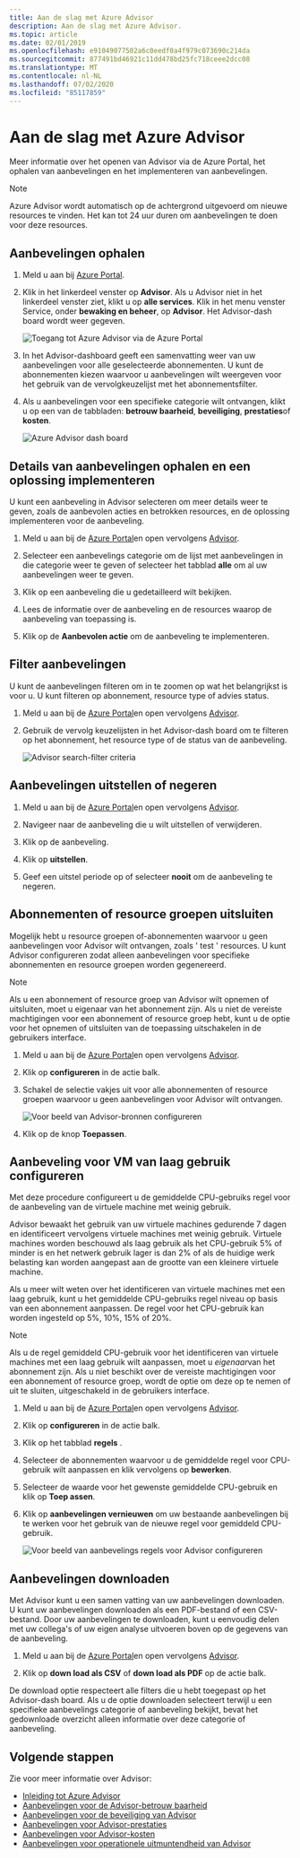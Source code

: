 ```yaml
---
title: Aan de slag met Azure Advisor
description: Aan de slag met Azure Advisor.
ms.topic: article
ms.date: 02/01/2019
ms.openlocfilehash: e91049077502a6c0eedf0a4f979c073690c214da
ms.sourcegitcommit: 877491bd46921c11dd478bd25fc718ceee2dcc08
ms.translationtype: MT
ms.contentlocale: nl-NL
ms.lasthandoff: 07/02/2020
ms.locfileid: "85117859"
---
```

# <a name="get-started-with-azure-advisor"></a>Aan de slag met Azure Advisor

Meer informatie over het openen van Advisor via de Azure Portal, het ophalen van aanbevelingen en het implementeren van aanbevelingen.

> [!NOTE]
> Azure Advisor wordt automatisch op de achtergrond uitgevoerd om nieuwe resources te vinden. Het kan tot 24 uur duren om aanbevelingen te doen voor deze resources.

## <a name="get-recommendations"></a>Aanbevelingen ophalen

1. Meld u aan bij [Azure Portal](https://portal.azure.com).

1. Klik in het linkerdeel venster op **Advisor**.  Als u Advisor niet in het linkerdeel venster ziet, klikt u op **alle services**.  Klik in het menu venster Service, onder **bewaking en beheer**, op **Advisor**. Het Advisor-dash board wordt weer gegeven.

   ![Toegang tot Azure Advisor via de Azure Portal](./media/advisor-get-started/advisor-portal-menu.png) 

1. In het Advisor-dashboard geeft een samenvatting weer van uw aanbevelingen voor alle geselecteerde abonnementen.  U kunt de abonnementen kiezen waarvoor u aanbevelingen wilt weergeven voor het gebruik van de vervolgkeuzelijst met het abonnementsfilter.

1. Als u aanbevelingen voor een specifieke categorie wilt ontvangen, klikt u op een van de tabbladen: **betrouw baarheid**, **beveiliging**, **prestaties**of **kosten**. 

   ![Azure Advisor dash board](./media/advisor-overview/advisor-dashboard.png)

## <a name="get-recommendation-details-and-implement-a-solution"></a>Details van aanbevelingen ophalen en een oplossing implementeren

U kunt een aanbeveling in Advisor selecteren om meer details weer te geven, zoals de aanbevolen acties en betrokken resources, en de oplossing implementeren voor de aanbeveling.  

1. Meld u aan bij de [Azure Portal](https://portal.azure.com)en open vervolgens [Advisor](https://aka.ms/azureadvisordashboard).

1. Selecteer een aanbevelings categorie om de lijst met aanbevelingen in die categorie weer te geven of selecteer het tabblad **alle** om al uw aanbevelingen weer te geven.

1. Klik op een aanbeveling die u gedetailleerd wilt bekijken.

1. Lees de informatie over de aanbeveling en de resources waarop de aanbeveling van toepassing is.

1. Klik op de **Aanbevolen actie** om de aanbeveling te implementeren.

## <a name="filter-recommendations"></a>Filter aanbevelingen

U kunt de aanbevelingen filteren om in te zoomen op wat het belangrijkst is voor u.  U kunt filteren op abonnement, resource type of advies status.  

1. Meld u aan bij de [Azure Portal](https://portal.azure.com)en open vervolgens [Advisor](https://aka.ms/azureadvisordashboard).

1. Gebruik de vervolg keuzelijsten in het Advisor-dash board om te filteren op het abonnement, het resource type of de status van de aanbeveling.

    ![Advisor search-filter criteria](./media/advisor-get-started/advisor-filters.png)

## <a name="postpone-or-dismiss-recommendations"></a>Aanbevelingen uitstellen of negeren

1. Meld u aan bij de [Azure Portal](https://portal.azure.com)en open vervolgens [Advisor](https://aka.ms/azureadvisordashboard).

1. Navigeer naar de aanbeveling die u wilt uitstellen of verwijderen.

1. Klik op de aanbeveling.

1. Klik op **uitstellen**. 

1. Geef een uitstel periode op of selecteer **nooit** om de aanbeveling te negeren.

## <a name="exclude-subscriptions-or-resource-groups"></a>Abonnementen of resource groepen uitsluiten

Mogelijk hebt u resource groepen of-abonnementen waarvoor u geen aanbevelingen voor Advisor wilt ontvangen, zoals ' test ' resources.  U kunt Advisor configureren zodat alleen aanbevelingen voor specifieke abonnementen en resource groepen worden gegenereerd.

> [!NOTE]
> Als u een abonnement of resource groep van Advisor wilt opnemen of uitsluiten, moet u eigenaar van het abonnement zijn.  Als u niet de vereiste machtigingen voor een abonnement of resource groep hebt, kunt u de optie voor het opnemen of uitsluiten van de toepassing uitschakelen in de gebruikers interface.

1. Meld u aan bij de [Azure Portal](https://portal.azure.com)en open vervolgens [Advisor](https://aka.ms/azureadvisordashboard).

1. Klik op **configureren** in de actie balk.

1. Schakel de selectie vakjes uit voor alle abonnementen of resource groepen waarvoor u geen aanbevelingen voor Advisor wilt ontvangen.

    ![Voor beeld van Advisor-bronnen configureren](./media/advisor-get-started/advisor-configure-resources.png)

1. Klik op de knop **Toepassen**.

## <a name="configure-low-usage-vm-recommendation"></a>Aanbeveling voor VM van laag gebruik configureren

Met deze procedure configureert u de gemiddelde CPU-gebruiks regel voor de aanbeveling van de virtuele machine met weinig gebruik.

Advisor bewaakt het gebruik van uw virtuele machines gedurende 7 dagen en identificeert vervolgens virtuele machines met weinig gebruik. Virtuele machines worden beschouwd als laag gebruik als het CPU-gebruik 5% of minder is en het netwerk gebruik lager is dan 2% of als de huidige werk belasting kan worden aangepast aan de grootte van een kleinere virtuele machine.

Als u meer wilt weten over het identificeren van virtuele machines met een laag gebruik, kunt u het gemiddelde CPU-gebruiks regel niveau op basis van een abonnement aanpassen.  De regel voor het CPU-gebruik kan worden ingesteld op 5%, 10%, 15% of 20%.

> [!NOTE]
> Als u de regel gemiddeld CPU-gebruik voor het identificeren van virtuele machines met een laag gebruik wilt aanpassen, moet u *eigenaar*van het abonnement zijn.  Als u niet beschikt over de vereiste machtigingen voor een abonnement of resource groep, wordt de optie om deze op te nemen of uit te sluiten, uitgeschakeld in de gebruikers interface. 

1. Meld u aan bij de [Azure Portal](https://portal.azure.com)en open vervolgens [Advisor](https://aka.ms/azureadvisordashboard).

1. Klik op **configureren** in de actie balk.

1. Klik op het tabblad **regels** .

1. Selecteer de abonnementen waarvoor u de gemiddelde regel voor CPU-gebruik wilt aanpassen en klik vervolgens op **bewerken**.

1. Selecteer de waarde voor het gewenste gemiddelde CPU-gebruik en klik op **Toep assen**.

1. Klik op **aanbevelingen vernieuwen** om uw bestaande aanbevelingen bij te werken voor het gebruik van de nieuwe regel voor gemiddeld CPU-gebruik. 

   ![Voor beeld van aanbevelings regels voor Advisor configureren](./media/advisor-get-started/advisor-configure-rules.png)

## <a name="download-recommendations"></a>Aanbevelingen downloaden

Met Advisor kunt u een samen vatting van uw aanbevelingen downloaden.  U kunt uw aanbevelingen downloaden als een PDF-bestand of een CSV-bestand.  Door uw aanbevelingen te downloaden, kunt u eenvoudig delen met uw collega's of uw eigen analyse uitvoeren boven op de gegevens van de aanbeveling.

1. Meld u aan bij de [Azure Portal](https://portal.azure.com)en open vervolgens [Advisor](https://aka.ms/azureadvisordashboard).

1. Klik op **down load als CSV** of **down load als PDF** op de actie balk.

De download optie respecteert alle filters die u hebt toegepast op het Advisor-dash board.  Als u de optie downloaden selecteert terwijl u een specifieke aanbevelings categorie of aanbeveling bekijkt, bevat het gedownloade overzicht alleen informatie over deze categorie of aanbeveling. 

## <a name="next-steps"></a>Volgende stappen

Zie voor meer informatie over Advisor:

- [Inleiding tot Azure Advisor](advisor-overview.md)
- [Aanbevelingen voor de Advisor-betrouw baarheid](advisor-high-availability-recommendations.md)
- [Aanbevelingen voor de beveiliging van Advisor](advisor-security-recommendations.md)
- [Aanbevelingen voor Advisor-prestaties](advisor-performance-recommendations.md)
- [Aanbevelingen voor Advisor-kosten](advisor-cost-recommendations.md)
- [Aanbevelingen voor operationele uitmuntendheid van Advisor](advisor-operational-excellence-recommendations.md)
